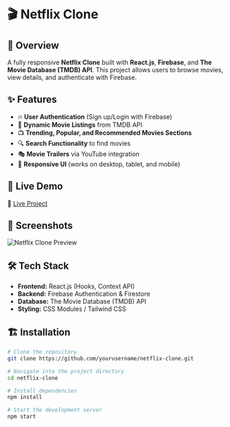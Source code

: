 # 🎬 Netflix Clone  

## 📌 Overview  
A fully responsive **Netflix Clone** built with **React.js**, **Firebase**, and **The Movie Database (TMDB) API**. This project allows users to browse movies, view details, and authenticate with Firebase.

## ✨ Features  
- 🔥 **User Authentication** (Sign up/Login with Firebase)  
- 🎥 **Dynamic Movie Listings** from TMDB API  
- 📺 **Trending, Popular, and Recommended Movies Sections**  
- 🔍 **Search Functionality** to find movies  
- 🎭 **Movie Trailers** via YouTube integration  
- 🎨 **Responsive UI** (works on desktop, tablet, and mobile)  

## 🚀 Live Demo  
🔗 [Live Project](netflix-clone-iota-cyan.vercel.app)  

## 📸 Screenshots  
![Netflix Clone Preview](https://imgur.com/a/0I1c6nR)  

## 🛠 Tech Stack  
- **Frontend:** React.js (Hooks, Context API)  
- **Backend:** Firebase Authentication & Firestore  
- **Database:** The Movie Database (TMDB) API  
- **Styling:** CSS Modules / Tailwind CSS  

## 🏗 Installation  

```bash
# Clone the repository
git clone https://github.com/yourusername/netflix-clone.git

# Navigate into the project directory
cd netflix-clone

# Install dependencies
npm install

# Start the development server
npm start
